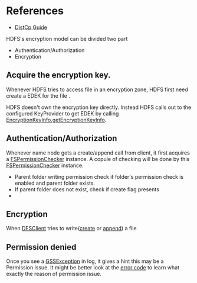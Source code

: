# References

* [DistCp Guide](https://hadoop.apache.org/docs/current/hadoop-distcp/DistCp.html)

HDFS's encryption model can be divided two part

* Authentication/Authorization
* Encryption


## Acquire the encryption key.

Whenever HDFS tries to access file in an encryption zone, HDFS first need  create a EDEK for the file .

HDFS doesn't own the encryption key directly. Instead HDFS calls out to the configured KeyProvider to get EDEK by calling [EncryptionKeyInfo.getEncryptionKeyInfo](https://github.com/apache/hadoop/blob/trunk/hadoop-hdfs-project/hadoop-hdfs/src/main/java/org/apache/hadoop/hdfs/server/namenode/EncryptionKeyInfo.java#getEncryptionKeyInfo).


## Authentication/Authorization

Whenever name node gets a create/append call from client, it first acquires a [FSPermissionChecker](https://github.com/apache/hadoop/blob/trunk/hadoop-hdfs-project/hadoop-hdfs/src/main/java/org/apache/hadoop/hdfs/server/namenode/FSPermissionChecker.java) instance. A copule of checking will be done by this [FSPermissionChecker](https://github.com/apache/hadoop/blob/trunk/hadoop-hdfs-project/hadoop-hdfs/src/main/java/org/apache/hadoop/hdfs/server/namenode/FSPermissionChecker.java) instance.

* Parent folder writing permission check if folder's permission check is enabled and parent folder exists. 
* If parent folder does not exist, check if create flag presents
* 

## Encryption

When [DFSClient](https://github.com/apache/hadoop/blob/trunk/hadoop-hdfs-project/hadoop-hdfs-client/src/main/java/org/apache/hadoop/hdfs/DFSClient.java) tries to write([create](https://github.com/apache/hadoop/blob/trunk/hadoop-hdfs-project/hadoop-hdfs-client/src/main/java/org/apache/hadoop/hdfs/DFSClient.java#create) or [append](https://github.com/apache/hadoop/blob/trunk/hadoop-hdfs-project/hadoop-hdfs-client/src/main/java/org/apache/hadoop/hdfs/DFSClient.java#append)) a file

## Permission denied

Once you see a [GSSException](https://docs.oracle.com/javase/8/docs/api/org/ietf/jgss/GSSException.html) in log, it gives a hint this may be a Permission issue. It might be better look at the [error code](https://docs.oracle.com/javase/8/docs/api/org/ietf/jgss/GSSException.html#getMajor) to learn what exactly the reason of permission issue.
